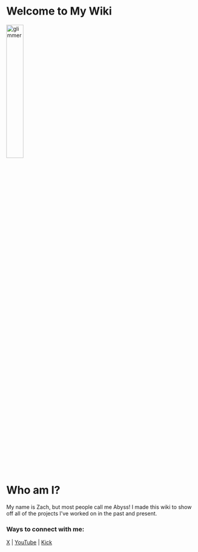 # Welcome to My Wiki
<img class="right" src="https://media1.tenor.com/m/vSt5IBe7rxQAAAAd/to-where-and-back-again-my-little-pony.gif" width="30%" alt="glimmer"></img>


# Who am I?
My name is Zach, but most people call me Abyss! I made this wiki to show off all of the projects I've worked on in the past and present.


### Ways to connect with me:
[X](https://x.com/AbyssGGzX) | [YouTube](https://youtube.com/AbyssGGz) | [Kick](https://kick.com/abyssggz)